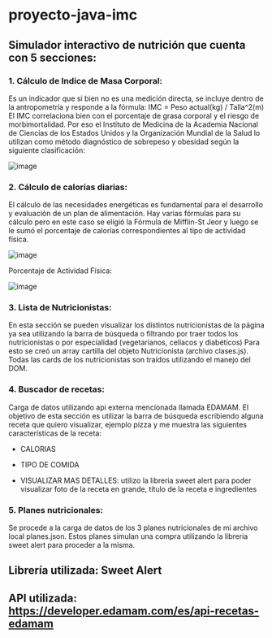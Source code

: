 # proyecto-java-imc
## Simulador interactivo de nutrición que cuenta con 5 secciones:
### 1. Cálculo de Indice de Masa Corporal: 
Es un indicador que si bien no es una medición directa, se incluye dentro de la
antropometría y responde a la fórmula: IMC = Peso actual(kg) / Talla^2(m)
El IMC correlaciona bien con el porcentaje de grasa corporal y el riesgo de
morbimortalidad. Por eso el Instituto de Medicina de la Academia Nacional de Ciencias
de los Estados Unidos y la Organización Mundial de la Salud lo utilizan como método
diagnóstico de sobrepeso y obesidad según la siguiente clasificación:

![image](https://user-images.githubusercontent.com/100161377/176322489-278ec763-6c31-43a8-88f2-42f922581f14.png)

### 2. Cálculo de calorías diarias: 
El cálculo de las necesidades energéticas es fundamental para el desarrollo y evaluación de
un plan de alimentación. Hay varias fórmulas para su cálculo pero en este caso se eligió la Fórmula de Mifflin-St Jeor y luego se le
sumó el porcentaje de calorías correspondientes al tipo de actividad física. 

![image](https://user-images.githubusercontent.com/100161377/176323110-e89360cb-5c25-4803-a611-2802cdfec624.png)

Porcentaje de Actividad Física: 

![image](https://user-images.githubusercontent.com/100161377/176323243-6ea10827-81fa-4b89-991e-61b2c098d99c.png)

### 3. Lista de Nutricionistas: 
En esta sección se pueden visualizar los distintos nutricionistas de la página ya sea utilizando
la barra de búsqueda o filtrando por traer todos los nutricionistas o por especialidad (vegetarianos, celíacos y diabéticos)
Para esto se creó un array cartilla del objeto Nutricionista (archivo clases.js). Todas las cards de los nutricionistas son traídos 
utilizando el manejo del DOM.

### 4. Buscador de recetas: 
Carga de datos utilizando api externa mencionada llamada EDAMAM. El objetivo de esta sección es utilizar la
barra de búsqueda escribiendo alguna receta que quiero visualizar, ejemplo pizza y me muestra las siguientes características de la 
receta:

* CALORIAS

* TIPO DE COMIDA

* VISUALIZAR MAS DETALLES: utilizo la libreria sweet alert para poder visualizar foto de la receta en grande, título de la receta e 
ingredientes


### 5. Planes nutricionales: 
Se procede a la carga de datos de los 3 planes nutricionales de mi archivo local planes.json.
Estos planes simulan una compra utilizando la libreria sweet alert para proceder a la misma.



Librería utilizada: Sweet Alert
------------------------------------------------------------------
API utilizada: https://developer.edamam.com/es/api-recetas-edamam
-----------------------------------------------------------------


